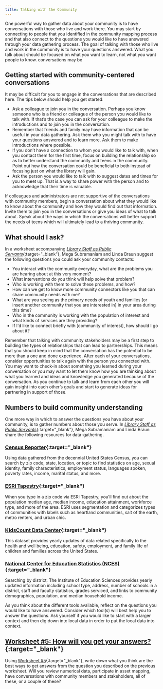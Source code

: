 ```yaml
---
title: Talking with the Community
---
```


One powerful way to gather data about your community is to have conversations with those who live and work there.  You may start by connecting to people that you identified in the community mapping process and that also connect to the questions you would like to have answered through your data gathering process.  The goal of talking with those who live and work in the community is to have your questions answered. What you talk about should be focused on what you want to learn, not what you want people to know.  conversations may be

## Getting started with community-centered conversations

It may be difficult for you to engage in the conversations that are described here.  The tips below should help you get started:

* Ask a colleague to join you in the conversation.  Perhaps you know someone who is a friend or colleague of the person you would like to talk with. If that’s the case you can ask for your colleague to make the introductions and to join you in the conversation.
* Remember that friends and family may have information that can be useful in your data gathering.  Ask them who you might talk with to have your questions answered and to learn more. Ask them to make introductions where possible.  
* If you don’t have a connection to whom you would like to talk with, when you contact them for the first time, focus on building the relationship so as to better understand the community and teens in the community.  Point out how the conversation could be beneficial to both instead of focusing just on what the library will gain.
* Ask the person you would like to talk with to suggest dates and times for you to meet up.  That is a way to share power with the person and to acknowledge that their time is valuable.

If colleagues and administrators are not supportive of the conversations with community members, begin a conversation about what they would like to know about the community and how they would find out that information. Invite them to join you in the conversations or give you ideas of what to talk about.  Speak about the ways in which the conversations will better support the needs of teens which will ultimately lead to a thriving community.

<div class="callout case_study" markdown="1">

## What should I ask? 

In a worksheet accompanying [_Library Staff as Public Servants_](https://yxlab.ischool.umd.edu/projects/reimagining-youth-services-during-crises/){:target="_blank"}, Mega Subramaniam and Linda Braun suggest the following questions you could ask your community contacts: 

* You interact with the community everyday, what are the problems you are hearing about at this very moment? 
* What interventions do you think will help solve that problem?
* Who is working with them to solve these problems, and how?
* How can we get to know more community connectors like you that can share community needs with me?
* What are you seeing as the primary needs of youth and families [or insert another community that you are interested in] in your area during this time?  
* Who in the community is working with the population of interest and what kinds of services are they providing?
* If I'd like to connect briefly with [community of interest], how should I go about it?

</div>

Remember that talking with community stakeholders may be  a first step to building the types of relationships that can lead to partnerships.  This means that you should keep in mind that the conversation has the potential to be more than a one and done experience.  After each of your conversations, consider opportunities to talk again with the person you connected with.  You may want to check-in about something you learned during your conversation or you may want to let them know how you are thinking about what you learned and ideas and knowledge you generated because of the conversation.   As you continue to talk and learn from each other you will gain insight into each other’s goals and start to generate ideas for partnering in support of those.

<div class="callout case_study" markdown="1">

## Numbers to build community understanding

One more way in which to answer the questions you have about your community, is to gather numbers about those you serve. In [_Library Staff as Public Servants_](https://yxlab.ischool.umd.edu/projects/reimagining-youth-services-during-crises/){:target="_blank"}, Mega Subramaniam and Linda Braun share the following resources for data-gathering. 

### [Census Reporter](https://censusreporter.org/){:target="_blank"}

Using data gathered from the decennial United States Census, you can search by zip
code, state, location, or topic to find statistics on age, sexual identity, family
characteristics, employment status, languages spoken, poverty rates, income, marital
status, and more.

### [ESRI Tapestry](https://www.esri.com/en-us/arcgis/products/tapestry-segmentation/overview){:target="_blank"}

When you type in a zip code via ESRI Tapestry, you'll find out about the population
median age, median income, education attainment, workforce type, and more of the
area. ESRI uses segmentation and categorizes types of communities with labels such as
heartland communities, salt of the earth, metro renters, and urban chic.

### [KidsCount Data Center](https://datacenter.kidscount.org){:target="_blank"}

This dataset provides yearly updates of data related specifically to the health and well
being, education, safety, employment, and family life of children and families across the
United States.

### [National Center for Education Statistics (NCES)](https://nces.ed.gov/){:target="_blank"}

Searching by district, The Institute of Education Sciences provides yearly updated
information including school type, address, number of schools in a district, staff and
faculty statistics, grades serviced, and links to community demographics, population,
and median household income.

</div>





As you think about the different tools available, reflect on the questions you would like to have answered.  Consider which tool(s) will best help you to answer the questions.  Ask yourself if you would like to start with a larger context and then dig down into local data in order to put the local data into context.  

<div class="callout activity" markdown="1">

## [Worksheet #5: How will you get your answers?](https://docs.google.com/document/d/13FyfJr_D6-I2R6_OQhcj0SevTEdMySuy8lh_tLoUl0w/edit#heading=h.yfplr2ze91z0){:target="_blank"}

Using [Worksheet #5](https://docs.google.com/document/d/13FyfJr_D6-I2R6_OQhcj0SevTEdMySuy8lh_tLoUl0w/edit#heading=h.yfplr2ze91z0){:target="_blank"}, write down what you think are the best ways to get answers from the question you described on the previous worksheet. Will you review numerical data, participate in asset mapping, have conversations with community members and stakeholders, all of these, or a couple of these?

</div>